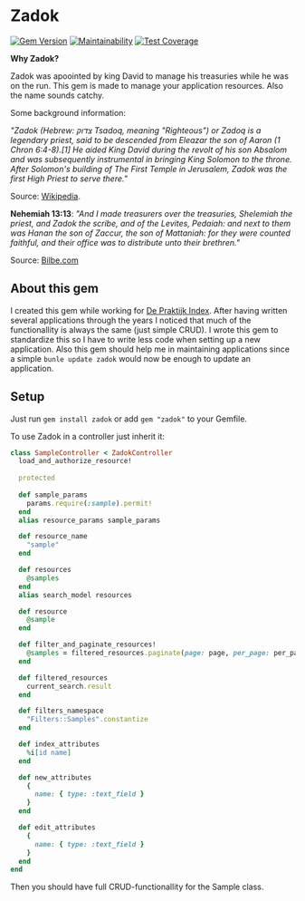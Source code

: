 # Zadok

[![Gem Version](https://badge.fury.io/rb/zadok.svg)](https://badge.fury.io/rb/zadok)
[![Maintainability](https://api.codeclimate.com/v1/badges/36a46de7e667c1a73fc3/maintainability)](https://codeclimate.com/github/leonhooijer/zadok/maintainability)
[![Test Coverage](https://api.codeclimate.com/v1/badges/36a46de7e667c1a73fc3/test_coverage)](https://codeclimate.com/github/leonhooijer/zadok/test_coverage)

**Why Zadok?**

Zadok was apoointed by king David to manage his treasuries while he was on the run. This gem is made to manage your application resources. Also the name sounds catchy. 

Some background information:

*"Zadok (Hebrew: צדוק‎ Tsadoq, meaning "Righteous") or Zadoq is a legendary priest, said to be descended from Eleazar the son of Aaron (1 Chron 6:4-8).[1] He aided King David during the revolt of his son Absalom and was subsequently instrumental in bringing King Solomon to the throne. After Solomon's building of The First Temple in Jerusalem, Zadok was the first High Priest to serve there."*

Source: [Wikipedia](https://en.wikipedia.org/wiki/Zadok).


**Nehemiah 13:13**:
*"And I made treasurers over the treasuries, Shelemiah the priest, and Zadok the scribe, and of the Levites, Pedaiah: and next to them was Hanan the son of Zaccur, the son of Mattaniah: for they were counted faithful, and their office was to distribute unto their brethren."*

Source: [Bilbe.com](https://www.bible.com/bible/1/NEH.13.13)

## About this gem

I created this gem while working for [De Praktijk Index](https://www.depraktijkindex.nl). After having written several applications through the years I noticed that much of the functionallity is always the same (just simple CRUD). I wrote this gem to standardize this so I have to write less code when setting up a new application. Also this gem should help me in maintaining applications since a simple `bunle update zadok` would now be enough to update an application.

## Setup 

Just run `gem install zadok` or add `gem "zadok"` to your Gemfile.

To use Zadok in a controller just inherit it:
```ruby
class SampleController < ZadokController
  load_and_authorize_resource!
  
  protected
  
  def sample_params
    params.require(:sample).permit!
  end
  alias resource_params sample_params

  def resource_name
    "sample"
  end

  def resources
    @samples
  end
  alias search_model resources

  def resource
    @sample
  end

  def filter_and_paginate_resources!
    @samples = filtered_resources.paginate(page: page, per_page: per_page)
  end

  def filtered_resources
    current_search.result
  end

  def filters_namespace
    "Filters::Samples".constantize
  end

  def index_attributes
    %i[id name]
  end

  def new_attributes
    {
      name: { type: :text_field }
    }
  end

  def edit_attributes
    {
      name: { type: :text_field }
    }
  end
end
```

Then you should have full CRUD-functionallity for the Sample class.
